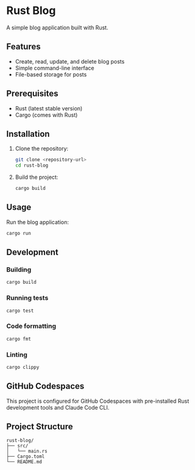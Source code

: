 # Rust Blog

A simple blog application built with Rust.

## Features

- Create, read, update, and delete blog posts
- Simple command-line interface
- File-based storage for posts

## Prerequisites

- Rust (latest stable version)
- Cargo (comes with Rust)

## Installation

1. Clone the repository:
   ```bash
   git clone <repository-url>
   cd rust-blog
   ```

2. Build the project:
   ```bash
   cargo build
   ```

## Usage

Run the blog application:
```bash
cargo run
```

## Development

### Building
```bash
cargo build
```

### Running tests
```bash
cargo test
```

### Code formatting
```bash
cargo fmt
```

### Linting
```bash
cargo clippy
```

## GitHub Codespaces

This project is configured for GitHub Codespaces with pre-installed Rust development tools and Claude Code CLI.

## Project Structure

```
rust-blog/
├── src/
│   └── main.rs
├── Cargo.toml
└── README.md
```
